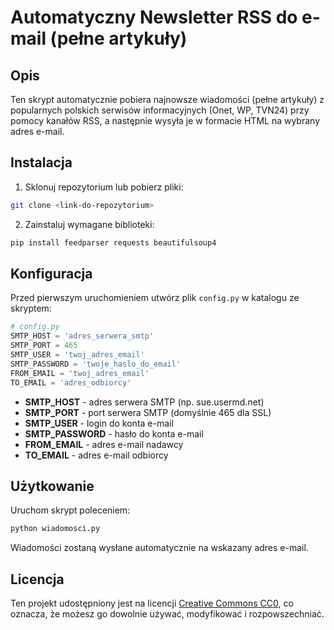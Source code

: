 
# Automatyczny Newsletter RSS do e-mail (pełne artykuły)

## Opis
Ten skrypt automatycznie pobiera najnowsze wiadomości (pełne artykuły) z popularnych polskich serwisów informacyjnych (Onet, WP, TVN24) przy pomocy kanałów RSS, a następnie wysyła je w formacie HTML na wybrany adres e-mail.

## Instalacja

1. Sklonuj repozytorium lub pobierz pliki:

```bash
git clone <link-do-repozytorium>
```

2. Zainstaluj wymagane biblioteki:

```bash
pip install feedparser requests beautifulsoup4
```

## Konfiguracja

Przed pierwszym uruchomieniem utwórz plik `config.py` w katalogu ze skryptem:

```python
# config.py
SMTP_HOST = 'adres_serwera_smtp'
SMTP_PORT = 465
SMTP_USER = 'twoj_adres_email'
SMTP_PASSWORD = 'twoje_haslo_do_email'
FROM_EMAIL = 'twoj_adres_email'
TO_EMAIL = 'adres_odbiorcy'
```

- **SMTP_HOST** - adres serwera SMTP (np. sue.usermd.net)
- **SMTP_PORT** - port serwera SMTP (domyślnie 465 dla SSL)
- **SMTP_USER** - login do konta e-mail
- **SMTP_PASSWORD** - hasło do konta e-mail
- **FROM_EMAIL** - adres e-mail nadawcy
- **TO_EMAIL** - adres e-mail odbiorcy

## Użytkowanie

Uruchom skrypt poleceniem:

```bash
python wiadomosci.py
```

Wiadomości zostaną wysłane automatycznie na wskazany adres e-mail.

## Licencja

Ten projekt udostępniony jest na licencji [Creative Commons CC0](https://creativecommons.org/publicdomain/zero/1.0/), co oznacza, że możesz go dowolnie używać, modyfikować i rozpowszechniać.
